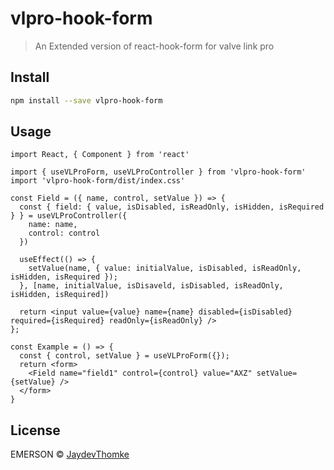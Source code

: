 # vlpro-hook-form

> An Extended version of react-hook-form for valve link pro

## Install

```bash
npm install --save vlpro-hook-form
```

## Usage

```tsx
import React, { Component } from 'react'

import { useVLProForm, useVLProController } from 'vlpro-hook-form'
import 'vlpro-hook-form/dist/index.css'

const Field = ({ name, control, setValue }) => {
  const { field: { value, isDisabled, isReadOnly, isHidden, isRequired } } = useVLProController({
    name: name,
    control: control
  })

  useEffect(() => {
    setValue(name, { value: initialValue, isDisabled, isReadOnly, isHidden, isRequired });
  }, [name, initialValue, isDisaveld, isDisabled, isReadOnly, isHidden, isRequired])

  return <input value={value} name={name} disabled={isDisabled} required={isRequired} readOnly={isReadOnly} />
};

const Example = () => {
  const { control, setValue } = useVLProForm({});
  return <form>
    <Field name="field1" control={control} value="AXZ" setValue={setValue} />
  </form>
}
```

## License

EMERSON © [JaydevThomke](https://github.com/JaydevThomke)
